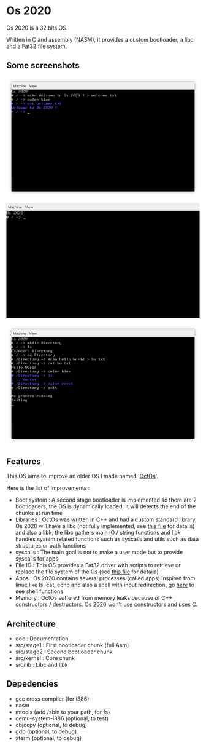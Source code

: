 # Os 2020

Os 2020 is a 32 bits OS.

Written in C and assembly (NASM), it provides a custom bootloader, a libc and a Fat32 file system.

## Some screenshots

![Welcome !](res/welcome.png "Welcome !")

![Os 2020 0.2](res/video.gif "Os 2020 example")

![Os 2020](res/os2020.png "Small example")

## Features

This OS aims to improve an older OS I made named '[OctOs](https://github.com/Cc618/OctOs)'.

Here is the list of improvements :

- Boot system : A second stage bootloader is implemented so there are 2 bootloaders, the OS is dynamically loaded. It will detects the end of the chunks at run time
- Libraries : OctOs was written in C++ and had a custom standard library. Os 2020 will have a libc (not fully implemented, see [this file](doc/lib.md) for details) and also a libk, the libc gathers main IO / string functions and libk handles system related functions such as syscalls and utils such as data structures or path functions
- syscalls : The main goal is not to make a user mode but to provide syscalls for apps
- File IO : This OS provides a Fat32 driver with scripts to retrieve or replace the file system of the Os (see [this file](doc/fs.md) for details)
- Apps : Os 2020 contains several processes (called apps) inspired from linux like ls, cat, echo and also a shell with input redirection, go [here](doc/shell.md) to see shell functions
- Memory : OctOs suffered from memory leaks because of C++ constructors / destructors. Os 2020 won't use constructors and uses C.

## Architecture

- doc : Documentation
- src/stage1 : First bootloader chunk (full Asm)
- src/stage2 : Second bootloader chunk
- src/kernel : Core chunk
- src/lib : Libc and libk

## Depedencies

- gcc cross compiler (for i386)
- nasm
- mtools (add /sbin to your path, for fs)
- qemu-system-i386 (optional, to test)
- objcopy (optional, to debug)
- gdb (optional, to debug)
- xterm (optional, to debug)
